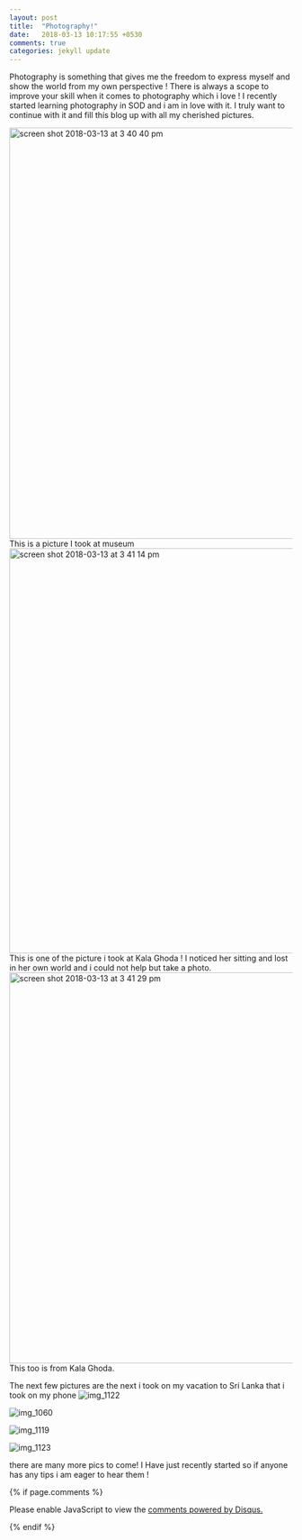 ```yaml
---
layout: post
title:  "Photography!"
date:   2018-03-13 10:17:55 +0530
comments: true
categories: jekyll update
---
```

Photography is something that gives me the freedom to express myself and show the world from my own perspective !
There is always a scope to improve your skill when it comes to photography which i love !
I recently started learning photography in SOD and i am in love with it.
I truly want to continue with it and fill this blog up with all my cherished pictures.

<img width="730" alt="screen shot 2018-03-13 at 3 40 40 pm" src="https://user-images.githubusercontent.com/36836477/37335984-01ad610e-26d6-11e8-894d-138eec855a26.png">
This is a picture I took at museum


<img width="719" alt="screen shot 2018-03-13 at 3 41 14 pm" src="https://user-images.githubusercontent.com/36836477/37336100-5ea52f54-26d6-11e8-8008-eca8682d61d8.png">
This is one of the picture i took at Kala Ghoda ! I noticed her sitting and lost in her own world and i could not help but take a photo.


<img width="694" alt="screen shot 2018-03-13 at 3 41 29 pm" src="https://user-images.githubusercontent.com/36836477/37336260-def9be7c-26d6-11e8-9abd-9b92e04d9bb1.png">
<br/>This too is from Kala Ghoda.

The next few pictures are the next i took on my vacation to Sri Lanka that i took on my phone
![img_1122](https://user-images.githubusercontent.com/36836477/37343416-83809b26-26ed-11e8-9222-6c38ffb6039d.JPG)

![img_1060](https://user-images.githubusercontent.com/36836477/37343481-b2e0114e-26ed-11e8-90e7-86deea276395.JPG)

![img_1119](https://user-images.githubusercontent.com/36836477/37343500-bcc2434e-26ed-11e8-89bd-111628c30c44.JPG)

![img_1123](https://user-images.githubusercontent.com/36836477/37343517-c6693e3e-26ed-11e8-9c11-096241356947.JPG)


there are many more pics to come!
I Have just recently started so if anyone has any tips i am eager to hear them !


{% if page.comments %}
<div id="disqus_thread"></div>
<script>

/**
*  RECOMMENDED CONFIGURATION VARIABLES: EDIT AND UNCOMMENT THE SECTION BELOW TO INSERT DYNAMIC VALUES FROM YOUR PLATFORM OR CMS.
*  LEARN WHY DEFINING THESE VARIABLES IS IMPORTANT: https://disqus.com/admin/universalcode/#configuration-variables*/
/*
var disqus_config = function () {
this.page.url = PAGE_URL;  // Replace PAGE_URL with your page's canonical URL variable
this.page.identifier = PAGE_IDENTIFIER; // Replace PAGE_IDENTIFIER with your page's unique identifier variable
};
*/
(function() { // DON'T EDIT BELOW THIS LINE
var d = document, s = d.createElement('script');
s.src = 'https://prajna1804-github-io.disqus.com/embed.js';
s.setAttribute('data-timestamp', +new Date());
(d.head || d.body).appendChild(s);
})();
</script>
<noscript>Please enable JavaScript to view the <a href="https://disqus.com/?ref_noscript">comments powered by Disqus.</a></noscript>

{% endif %}
